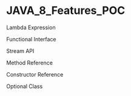 
# JAVA_8_Features_POC

Lambda Expression

Functional Interface

Stream API

Method Reference

Constructor Reference

Optional Class
